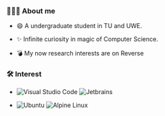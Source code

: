 ###  👨🏻‍💻 About me

- 😄 A undergraduate student in TU and UWE.

- ✨ Infinite curiosity in magic of Computer Science.

- 💣 My now research interests are on Reverse



### 🛠️ Interest

- ![Visual Studio Code](https://img.shields.io/badge/Visual%20Studio%20Code-0078d7.svg?style=for-the-badge&logo=visual-studio-code&logoColor=white) ![Jetbrains](https://img.shields.io/badge/jetbrains-000000?style=for-the-badge&logo=jetbrains&logoColor=white)

- ![Ubuntu](https://img.shields.io/badge/Ubuntu-E95420?style=for-the-badge&logo=ubuntu&logoColor=white) ![Alpine Linux](https://img.shields.io/static/v1?style=for-the-badge&message=Alpine+Linux&color=0D597F&logo=Alpine+Linux&logoColor=FFFFFF&label=)
